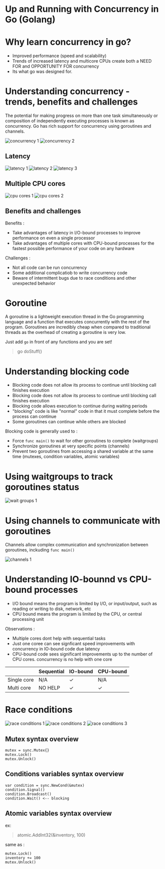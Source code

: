 # Up and Running with Concurrency in Go (Golang)

# Why learn concurrency in go?
- Improved performance (speed and scalability)
- Trends of increased latency and multicore CPUs create both a NEED FOR and OPPORTUNITY FOR concurrency
- Its what go was designed for.

# Understanding concurrency - trends, benefits and challenges
The potential for making progress on more than one task simultaneously or composition of independently executing processes is known as concurrency. Go has rich support for concurrency using goroutines and channels.

![concurrency 1](asset/img-1.png)
![concurrency 2](asset/img-2.png)

## Latency
![latency 1](asset/img-3.png)
![latency 2](asset/img-4.png)
![latency 3](asset/img-5.png)

## Multiple CPU cores
![cpu cores 1](asset/img-6.png)
![cpu cores 2](asset/img-7.png)

## Benefits and challenges
Benefits :
- Take advantages of latency in I/O-bound processes to improve performance on even a single processor
- Take advantages of multiple cores with CPU-bound processes for the fastest possible performance of your code on any hardware

Challenges :
- Not all code can be run concurrency
- Some additional complicatiob to write concurrency code
- Beware of intermittent bugs due to race conditions and other unexpected behavior

# Goroutine
A goroutine is a lightweight execution thread in the Go programming language and a function that executes concurrently with the rest of the program. Goroutines are incredibly cheap when compared to traditional threads as the overhead of creating a goroutine is very low.

Just add `go` in front of any functions and you are set!
> go doStuff()

# Understanding blocking code
- Blocking code does not allow its process to continue until blocking call finishes execution
- Blocking code does not allow its process to continue until blocking call finishes execution
- Blocking code allows execution to continue during waiting periods
- "blocking" code is like "normal" code in that it must complete before the process can continue
- Some goroutines can continue while others are blocked

Blocking code is generally used to :
- Force `func main()` to wait for other goroutines to complete (waitgroups)
- Synchronize goroutines at very specific points (channels)
- Prevent two goroutines from accessing a shared variable at the same time (mutexes, condition variables, atomic variables)

# Using waitgroups to track goroutines status
![wait groups 1](asset/img-8.png)

# Using channels to communicate with goroutines
Channels allow complex communication and synchronization between goroutines, inckuding `func main()`

![channels 1](asset/img-9.png)

# Understanding IO-bounnd vs CPU-bound processes
- I/O bound means the program is limited by I/O, or input/output, such as reading or writing to disk, network, etc
- CPU bound means the program is limited by the CPU, or central processing unit

Observations :
- Multiple cores dont help with sequential tasks
- Just one coree can see signficant speed improvements with concurrency in IO-bound code due latency
- CPU-bound code sees significant improvements up to the number of CPU cores. concurrency is no help with one core

|  | Sequential | IO-bound | CPU-bound |
| ------------- | ------------- | ------------- | ------------- |
| Single core | N/A | ✓ | N/A |
| Multi core | NO HELP | ✓ | ✓ |

# Race conditions
![race conditions 1](asset/img-10.png)
![race conditions 2](asset/img-11.png)
![race conditions 3](asset/img-12.png)

## Mutex syntax overview
```
mutex = sync.Mutex{}
mutex.Lock()
mutex.Unlock()
```

## Conditions variables syntax overview
```
var condition = sync.NewCond(&mutex)
condition.Signal()
condition.Broadcast()
condition.Wait() <-- blocking
```

## Atomic variables syntax overview
ex: 
> atomic.AddInt32(&inventory, 100)

same as :
```
mutex.Lock()
inventory += 100
mutex.Unlock()
```
